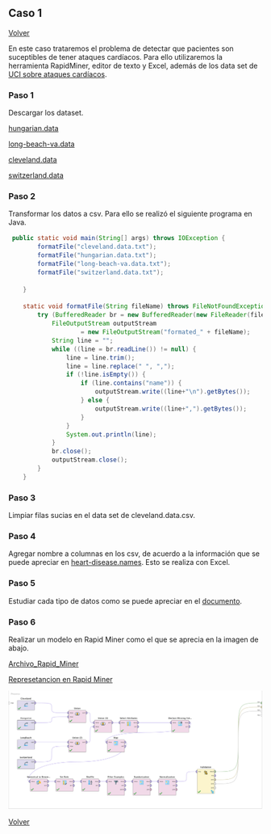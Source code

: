 ## Caso 1
[Volver](../index.md)

En este caso trataremos el problema de detectar que pacientes son suceptibles de tener ataques cardíacos. Para ello utilizaremos la herramienta RapidMiner, editor de texto y Excel, además de los data set de [UCI sobre ataques cardíacos](http://archive.ics.uci.edu/ml/datasets/heart+Disease).

### Paso 1
Descargar los dataset.

[hungarian.data](http://archive.ics.uci.edu/ml/machine-learning-databases/heart-disease/hungarian.data)

[long-beach-va.data](http://archive.ics.uci.edu/ml/machine-learning-databases/heart-disease/long-beach-va.data)

[cleveland.data](http://archive.ics.uci.edu/ml/machine-learning-databases/heart-disease/cleveland.data)

[switzerland.data](http://archive.ics.uci.edu/ml/machine-learning-databases/heart-disease/switzerland.data)

### Paso 2
Transformar los datos a csv. Para ello se realizó el siguiente programa en Java.

```java
 public static void main(String[] args) throws IOException {
        formatFile("cleveland.data.txt");
        formatFile("hungarian.data.txt");
        formatFile("long-beach-va.data.txt");
        formatFile("switzerland.data.txt");

    }

    static void formatFile(String fileName) throws FileNotFoundException, IOException {
        try (BufferedReader br = new BufferedReader(new FileReader(fileName))) {
            FileOutputStream outputStream
                    = new FileOutputStream("formated_" + fileName);
            String line = "";
            while ((line = br.readLine()) != null) {
                line = line.trim();
                line = line.replace(" ", ",");
                if (!line.isEmpty()) {
                    if (line.contains("name")) {
                        outputStream.write((line+"\n").getBytes());
                    } else {
                        outputStream.write((line+",").getBytes());
                    }
                }
                System.out.println(line);
            }
            br.close();
            outputStream.close();
        }
    }

```

### Paso 3
Limpiar filas sucias en el data set de cleveland.data.csv.

### Paso 4
Agregar nombre a columnas en los csv, de acuerdo a la información que se puede apreciar en [heart-disease.names](http://archive.ics.uci.edu/ml/machine-learning-databases/heart-disease/heart-disease.names).
Esto se realiza con Excel.

### Paso 5
Estudiar cada tipo de datos como se puede apreciar en el [documento](./Analisis_Previo_de_datos.pdf). 

### Paso 6
Realizar un modelo en Rapid Miner como el que se aprecia en la imagen de abajo.

[Archivo_Rapid_Miner](./portfolio1.rmp)

[Represetancion en Rapid Miner](./Portfolio1Final.zip)


![Rapid_miner_process](./Caso1.png)


[Volver](../index.md)
